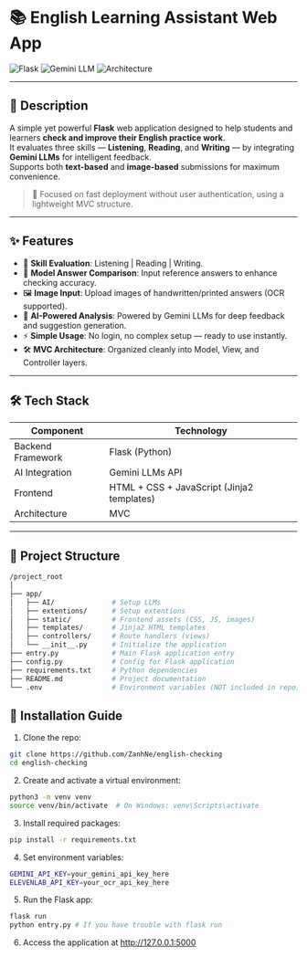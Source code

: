# 📚 English Learning Assistant Web App

![Flask](https://img.shields.io/badge/Framework-Flask-blue?logo=flask)
![Gemini LLM](https://img.shields.io/badge/AI-Gemini_LLMs-green?logo=google)
![Architecture](https://img.shields.io/badge/Architecture-MVC-orange)

---

## 📝 Description

A simple yet powerful **Flask** web application designed to help students and learners **check and improve their English practice work**.  
It evaluates three skills — **Listening**, **Reading**, and **Writing** — by integrating **Gemini LLMs** for intelligent feedback.  
Supports both **text-based** and **image-based** submissions for maximum convenience.

> 🚀 Focused on fast deployment without user authentication, using a lightweight MVC structure.

---

## ✨ Features

- 📖 **Skill Evaluation**: Listening | Reading | Writing.
- 📝 **Model Answer Comparison**: Input reference answers to enhance checking accuracy.
- 🖼️ **Image Input**: Upload images of handwritten/printed answers (OCR supported).
- 🤖 **AI-Powered Analysis**: Powered by Gemini LLMs for deep feedback and suggestion generation.
- ⚡ **Simple Usage**: No login, no complex setup — ready to use instantly.
- 🛠️ **MVC Architecture**: Organized cleanly into Model, View, and Controller layers.

---

## 🛠 Tech Stack

| Component         | Technology                                 |
| ----------------- | ------------------------------------------ |
| Backend Framework | Flask (Python)                             |
| AI Integration    | Gemini LLMs API                            |
| Frontend          | HTML + CSS + JavaScript (Jinja2 templates) |
| Architecture      | MVC                                        |

---

## 📂 Project Structure

```bash
/project_root
│
├── app/
│   ├── AI/              # Setup LLMs
│   ├── extentions/      # Setup extentions
│   ├── static/          # Frontend assets (CSS, JS, images)
│   ├── templates/       # Jinja2 HTML templates
│   ├── controllers/     # Route handlers (views)
│   └── __init__.py      # Initialize the application
├── entry.py             # Main Flask application entry
├── config.py            # Config for Flask application
├── requirements.txt     # Python dependencies
├── README.md            # Project documentation
└── .env                 # Environment variables (NOT included in repo)

```

## 🚀 Installation Guide

1. Clone the repo:

```bash
git clone https://github.com/ZanhNe/english-checking
cd english-checking
```

2. Create and activate a virtual environment:

```bash
python3 -m venv venv
source venv/bin/activate  # On Windows: venv\Scripts\activate
```

3. Install required packages:

```bash
pip install -r requirements.txt
```

4. Set environment variables:

```bash
GEMINI_API_KEY=your_gemini_api_key_here
ELEVENLAB_API_KEY=your_ocr_api_key_here
```

5. Run the Flask app:

```bash
flask run
python entry.py # If you have trouble with flask run
```

6. Access the application at http://127.0.0.1:5000
